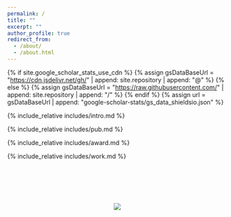 ```yaml
---
permalink: /
title: ""
excerpt: ""
author_profile: true
redirect_from: 
  - /about/
  - /about.html
---
```


{% if site.google_scholar_stats_use_cdn %}
{% assign gsDataBaseUrl = "https://cdn.jsdelivr.net/gh/" | append: site.repository | append: "@" %}
{% else %}
{% assign gsDataBaseUrl = "https://raw.githubusercontent.com/" | append: site.repository | append: "/" %}
{% endif %}
{% assign url = gsDataBaseUrl | append: "google-scholar-stats/gs_data_shieldsio.json" %}



{% include_relative includes/intro.md %}

{% include_relative includes/pub.md %}

{% include_relative includes/award.md %}

<!-- {% include_relative includes/edu.md %} -->

{% include_relative includes/work.md %}

<br />
<br />
<br />
<br />
<br />
<div style="text-align: center; line-height: 100px">
<a href='https://clustrmaps.com/site/1bq4k'  title='Visit tracker'><img src='//clustrmaps.com/map_v2.png?cl=ffffff&w=300&t=tt&d=USVT5ZdiMifi_f-uIMrY3tmJJC5s1RLU2rz5sVs8mjY'/></a>
</div>

<!-- <script type="text/javascript" id="clustrmaps" src="//clustrmaps.com/map_v2.js?d=USVT5ZdiMifi_f-uIMrY3tmJJC5s1RLU2rz5sVs8mjY&cl=ffffff&w=a"></script> -->
